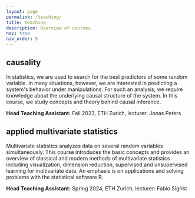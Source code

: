 ```yaml
---
layout: page
permalink: /teaching/
title: teaching
description: Overview of courses.
nav: true
nav_order: 5
---
```


## causality
In statistics, we are used to search for the best predictors of some random variable. In many situations, however, we are interested in predicting a system's behavior under manipulations. For such an analysis, we require knowledge about the underlying causal structure of the system. In this course, we study concepts and theory behind causal inference.

**Head Teaching Assistant:** Fall 2023, ETH Zurich, lecturer: Jonas Peters

## applied multivariate statistics
Multivariate statistics analyzes data on several random variables simultaneously. This course introduces the basic concepts and provides an overview of classical and modern methods of multivariate statistics including visualization, dimension reduction, supervised and unsupervised learning for multivariate data. An emphasis is on applications and solving problems with the statistical software R.

**Head Teaching Assistant:** Spring 2024, ETH Zurich, lecturer: Fabio Sigrist



